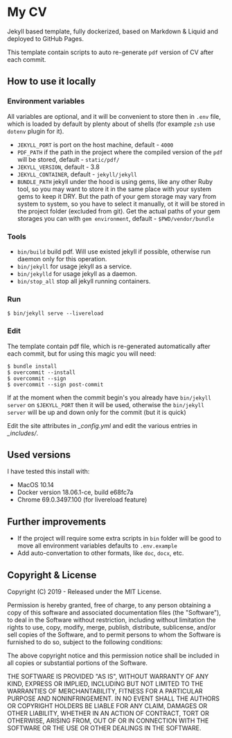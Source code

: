 # My CV

Jekyll based template, fully dockerized, based on Markdown & Liquid and deployed to GitHub Pages.

This template contain scripts to auto re-generate `pdf` version of CV after each commit.

## How to use it locally

### Environment variables

All variables are optional, and it will be convenient to store then in `.env` file, which is loaded by default by plenty about of shells (for example `zsh` use `dotenv` plugin for it).

* `JEKYLL_PORT` is port on the host machine, default - `4000`
* `PDF_PATH` if the path in the project where the compiled version of the `pdf` will be stored, default - `static/pdf/`
* `JEKYLL_VERSION`, default - 3.8
* `JEKYLL_CONTAINER`, default - `jekyll/jekyll`
* `BUNDLE_PATH` jekyll under the hood is using gems, like any other Ruby tool, so you may want to store it in the same place with your system gems to keep it DRY. But the path of your gem storage may vary from system to system, so you have to select it manually, ot it will be stored in the project folder (excluded from git). Get the actual paths of your gem storages you can with `gem environment`, default - `$PWD/vendor/bundle`

### Tools

* `bin/build` build pdf. Will use existed jekyll if possible, otherwise run daemon only for this operation.
* `bin/jekyll` for usage jekyll as a service.
* `bin/jekylld` for usage jekyll as a daemon.
* `bin/stop_all` stop all jekyll running containers.

### Run

```
$ bin/jekyll serve --livereload
```

### Edit

The template contain pdf file, which is re-generated automatically after each commit, but for using this magic you will need:

```
$ bundle install
$ overcommit --install
$ overcommit --sign
$ overcommit --sign post-commit
```

If at the moment when the commit begin's you already have
`bin/jekyll server` on `$JEKYLL_PORT` then it will be used,
otherwise the `bin/jekyll server` will be up and down only for
the commit (but it is quick)

Edit the site attributes in *_config.yml* and edit the various entries in *_includes/*.

## Used versions

I have tested this install with:

* MacOS 10.14
* Docker version 18.06.1-ce, build e68fc7a
* Chrome 69.0.3497.100 (for livereload feature)

## Further improvements

* If the project will require some extra scripts in `bin` folder will be good
to move all environment variables defaults to `.env.example`
* Add auto-convertation to other formats, like `doc`, `docx`, etc.

## Copyright & License

Copyright (C) 2019 - Released under the MIT License.

Permission is hereby granted, free of charge, to any person obtaining a copy of this software and associated documentation files (the "Software"), to deal in the Software without restriction, including without limitation the rights to use, copy, modify, merge, publish, distribute, sublicense, and/or sell copies of the Software, and to permit persons to whom the Software is furnished to do so, subject to the following conditions:

The above copyright notice and this permission notice shall be included in all copies or substantial portions of the Software.

THE SOFTWARE IS PROVIDED "AS IS", WITHOUT WARRANTY OF ANY KIND, EXPRESS OR IMPLIED, INCLUDING BUT NOT LIMITED TO THE WARRANTIES OF MERCHANTABILITY, FITNESS FOR A PARTICULAR PURPOSE AND
NONINFRINGEMENT. IN NO EVENT SHALL THE AUTHORS OR COPYRIGHT HOLDERS BE LIABLE FOR ANY CLAIM, DAMAGES OR OTHER LIABILITY, WHETHER IN AN ACTION OF CONTRACT, TORT OR OTHERWISE, ARISING FROM, OUT OF OR IN CONNECTION WITH THE SOFTWARE OR THE USE OR OTHER DEALINGS IN THE SOFTWARE.
